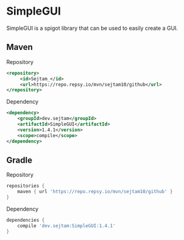 # SimpleGUI
SimpleGUI is a spigot library that can be used to easily create a GUI.

Maven
---

Repository
```xml
<repository>
     <id>Sejtam_</id>
     <url>https://repo.repsy.io/mvn/sejtam10/github</url>
</repository>
```

Dependency
```xml
<dependency>
    <groupId>dev.sejtam</groupId>
    <artifactId>SimpleGUI</artifactId>
    <version>1.4.1</version>
    <scope>compile</scope>
</dependency>
```

Gradle
---

Repository
```groovy
repositories {
    maven { url 'https://repo.repsy.io/mvn/sejtam10/github' }
}
```

Dependency
```groovy
dependencies {
    compile 'dev.sejtam:SimpleGUI:1.4.1'
}
```
